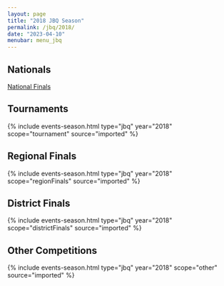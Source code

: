 ```yaml
---
layout: page
title: "2018 JBQ Season"
permalink: /jbq/2018/
date: "2023-04-10"
menubar: menu_jbq
---
```


## Nationals
<a href="{% link _pages/jbq/2018/nationals.md %}" class="button is-primary">National Finals</a>

## Tournaments

{% include events-season.html type="jbq" year="2018" scope="tournament" source="imported" %}

## Regional Finals

{% include events-season.html type="jbq" year="2018" scope="regionFinals" source="imported" %}

## District Finals

{% include events-season.html type="jbq" year="2018" scope="districtFinals" source="imported" %}

## Other Competitions

{% include events-season.html type="jbq" year="2018" scope="other" source="imported" %}